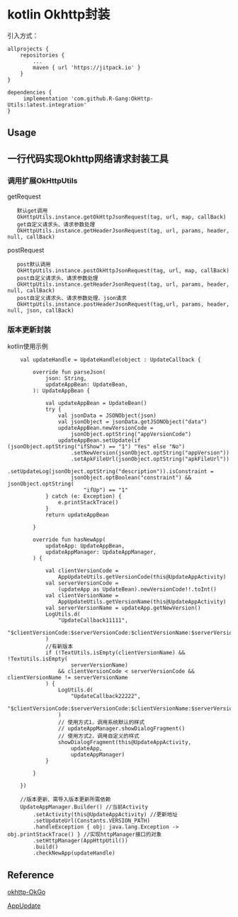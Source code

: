 # kotlin Okhttp封装

引入方式：

    allprojects {
        repositories {
            ...
            maven { url 'https://jitpack.io' }
        }
    }

    dependencies {
         implementation 'com.github.R-Gang:OkHttp-Utils:latest.integration'
    }

[comment]: <> (![line_chart.gif]&#40;https://github.com/R-Gang/Chart-Popup/blob/master/images/line_chart.gif&#41;)



## Usage

## 一行代码实现Okhttp网络请求封装工具
### 调用扩展OkHttpUtils

getRequest

```
   默认get调用
   OkHttpUtils.instance.getOkHttpJsonRequest(tag, url, map, callBack)
   get自定义请求头、请求参数处理
   OkHttpUtils.instance.getHeaderJsonRequest(tag, url, params, header, null, callBack)
```

postRequest

```
   post默认调用
   OkHttpUtils.instance.postOkHttpJsonRequest(tag, url, map, callBack)
   post自定义请求头、请求参数处理
   OkHttpUtils.instance.getHeaderJsonRequest(tag, url, params, header, null, callBack)
   post自定义请求头、请求参数处理、json请求
   OkHttpUtils.instance.postHeaderJsonRequest(tag,url, params, header, null, json, callBack)
```

### 版本更新封装

kotlin使用示例

```
	val updateHandle = UpdateHandle(object : UpdateCallback {

		override fun parseJson(
			json: String,
			updateAppBean: UpdateBean,
		): UpdateAppBean {

			val updateAppBean = UpdateBean()
			try {
				val jsonData = JSONObject(json)
				val jsonObject = jsonData.getJSONObject("data")
				updateAppBean.newVersionCode =
					jsonObject.optString("appVersionCode")
				updateAppBean.setUpdate(if (jsonObject.optString("ifShow") == "1") "Yes" else "No")
					.setNewVersion(jsonObject.optString("appVersion"))
					.setApkFileUrl(jsonObject.optString("apkFileUrl"))
					.setUpdateLog(jsonObject.optString("description")).isConstraint =
					jsonObject.optBoolean("constraint") && jsonObject.optString(
						"ifUp") == "1"
			} catch (e: Exception) {
				e.printStackTrace()
			}
			return updateAppBean

		}

		override fun hasNewApp(
			updateApp: UpdateAppBean,
			updateAppManager: UpdateAppManager,
		) {

			val clientVersionCode =
				AppUpdateUtils.getVersionCode(this@UpdateAppActivity)
			val serverVersionCode =
				(updateApp as UpdateBean).newVersionCode!!.toInt()
			val clientVersionName =
				AppUpdateUtils.getVersionName(this@UpdateAppActivity)
			val serverVersionName = updateApp.getNewVersion()
			LogUtils.d(
				"UpdateCallback11111",
				"$clientVersionCode:$serverVersionCode:$clientVersionName:$serverVersionName"
			)
			//有新版本
			if (!TextUtils.isEmpty(clientVersionName) && !TextUtils.isEmpty(
					serverVersionName)
				&& clientVersionCode < serverVersionCode && clientVersionName != serverVersionName
			) {
				LogUtils.d(
					"UpdateCallback22222",
					"$clientVersionCode:$serverVersionCode:$clientVersionName:$serverVersionName"
				)
				// 使用方式1，调用系统默认的样式
				// updateAppManager.showDialogFragment()
				// 使用方式2，调用自定义的样式
				showDialogFragment(this@UpdateAppActivity,
					updateApp,
					updateAppManager)
			}

		}

	})

	//版本更新、需导入版本更新所需依赖
	UpdateAppManager.Builder() //当前Activity
		.setActivity(this@UpdateAppActivity) //更新地址
		.setUpdateUrl(Constants.VERSION_PATH)
		.handleException { obj: java.lang.Exception -> obj.printStackTrace() } //实现httpManager接口的对象
		.setHttpManager(AppHttpUtil())
		.build()
		.checkNewApp(updateHandle)
```

## Reference

[okhttp-OkGo](https://github.com/jeasonlzy/okhttp-OkGo)

[AppUpdate](https://github.com/WVector/AppUpdate)
